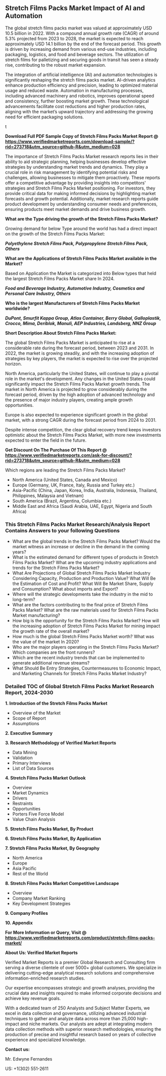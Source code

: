 <h2>Stretch Films Packs Market Impact of AI and Automation</h2><p>The global stretch films packs market was valued at approximately USD 10.5 billion in 2022. With a compound annual growth rate (CAGR) of around 5.3% projected from 2023 to 2028, the market is expected to reach approximately USD 14.1 billion by the end of the forecast period. This growth is driven by increasing demand from various end-use industries, including packaging, logistics, and food and beverage sectors. The utilization of stretch films for palletizing and securing goods in transit has seen a steady rise, contributing to the robust market expansion.</p><p>The integration of artificial intelligence (AI) and automation technologies is significantly reshaping the stretch films packs market. AI-driven analytics enhance production efficiency and precision, leading to optimized material usage and reduced waste. Automation in manufacturing processes, including advanced machinery and robotics, improves operational speed and consistency, further boosting market growth. These technological advancements facilitate cost reductions and higher production rates, aligning with the market’s upward trajectory and addressing the growing need for efficient packaging solutions.</p>t</p><p id="" class=""><strong>Download Full PDF Sample Copy of Stretch Films Packs Market Report @ <a href="https://www.verifiedmarketreports.com/download-sample/?rid=273718&utm_source=github-R&utm_medium=028" target="_blank">https://www.verifiedmarketreports.com/download-sample/?rid=273718&utm_source=github-R&utm_medium=028</a></strong></p><p>The importance of&nbsp;Stretch Films Packs Market research reports lies in their ability to aid strategic planning, helping businesses develop effective strategies by understanding market trends and dynamics. They play a crucial role in risk management by identifying potential risks and challenges, allowing businesses to mitigate them proactively. These reports offer a competitive advantage by providing insights into competitors' strategies and Stretch Films Packs Market positioning. For investors, they provide critical data for making informed decisions by highlighting market forecasts and growth potential. Additionally, market research reports guide product development by understanding consumer needs and preferences, ensuring products meet market demands and drive business growth.</p><p><strong>What are the&nbsp;Type driving the growth of the Stretch Films Packs Market?</strong></p><p id="" class="">Growing demand for below Type around the world has had a direct impact on the growth of the Stretch Films Packs Market:</p><em><strong>Polyethylene Stretch Films Pack, Polypropylene Stretch Films Pack, Others</strong></em></p><strong>What are the&nbsp;Applications&nbsp;of Stretch Films Packs Market available in the Market?</strong></p><p id="" class="">Based on Application the Market is categorized into Below types that held the largest Stretch Films Packs Market share In 2024.</p><em><strong>Food and Beverage Industry, Automotive Industry, Cosmetics and Personal Care Industry, Others</strong></em></p><strong>Who is the largest Manufacturers of Stretch Films Packs Market worldwide?</strong></p><p><em><strong>DuPont, Smurfit Kappa Group, Atlas Container, Berry Global, Galloplastik, Crocco, Mima, Deriblok, Manuli, AEP Industries, Landsberg, NNZ Group</strong></em></p><p id="" class=""><strong>Short Description About Stretch Films Packs Market:</strong></p><p>The global Stretch Films Packs Market is anticipated to rise at a considerable rate during the forecast period, between 2023 and 2031. In 2022, the market is growing steadily, and with the increasing adoption of strategies by key players, the market is expected to rise over the projected horizon.</p><p>North America, particularly the United States, will continue to play a pivotal role in the market's development. Any changes in the United States could significantly impact the Stretch Films Packs Market growth trends. The market in North America is projected to grow considerably during the forecast period, driven by the high adoption of advanced technology and the presence of major industry players, creating ample growth opportunities.</p><p>Europe is also expected to experience significant growth in the global market, with a strong CAGR during the forecast period from 2024 to 2031.</p><p>Despite intense competition, the clear global recovery trend keeps investors optimistic about the Stretch Films Packs Market, with more new investments expected to enter the field in the future.</p><p id="" class=""><strong>Get Discount On The Purchase Of This Report @ <a href="https://www.verifiedmarketreports.com/ask-for-discount/?rid=273718&utm_source=github-R&utm_medium=028" target="_blank">https://www.verifiedmarketreports.com/ask-for-discount/?rid=273718&utm_source=github-R&utm_medium=028</a></strong></p>Which regions are leading the Stretch Films Packs Market?</p><ul><li>North America (United States, Canada and Mexico)</li><li>Europe (Germany, UK, France, Italy, Russia and Turkey etc.)</li><li>Asia-Pacific (China, Japan, Korea, India, Australia, Indonesia, Thailand, Philippines, Malaysia and Vietnam)</li><li>South America (Brazil, Argentina, Columbia etc.)</li><li>Middle East and Africa (Saudi Arabia, UAE, Egypt, Nigeria and South Africa)</li></ul><h3 id="" class="">This Stretch Films Packs Market Research/Analysis Report Contains Answers to your following Questions</h3><ul><li>What are the global trends in the Stretch Films Packs Market? Would the market witness an increase or decline in the demand in the coming years?</li><li>What is the estimated demand for different types of products in Stretch Films Packs Market? What are the upcoming industry applications and trends for the Stretch Films Packs Market?</li><li>What Are Projections of Global Stretch Films Packs Market Industry Considering Capacity, Production and Production Value? What Will Be the Estimation of Cost and Profit? What Will Be Market Share, Supply and Consumption? What about imports and Export?</li><li>Where will the strategic developments take the industry in the mid to long-term?</li><li>What are the factors contributing to the final price of Stretch Films Packs Market? What are the raw materials used for Stretch Films Packs Market manufacturing?</li><li>How big is the opportunity for the Stretch Films Packs Market? How will the increasing adoption of Stretch Films Packs Market for mining impact the growth rate of the overall market?</li><li>How much is the global Stretch Films Packs Market worth? What was the value of the market In 2020?</li><li>Who are the major players operating in the Stretch Films Packs Market? Which companies are the front runners?</li><li>Which are the recent industry trends that can be implemented to generate additional revenue streams?</li><li>What Should Be Entry Strategies, Countermeasures to Economic Impact, and Marketing Channels for Stretch Films Packs Market Industry?</li></ul><h3 id="" class="">Detailed TOC of Global Stretch Films Packs Market Research Report, 2024-2030</h3><p id="" class=""><strong>1. Introduction of the Stretch Films Packs Market</strong></p><ul><li>Overview of the Market</li><li>Scope of Report</li><li>Assumptions</li></ul><p id="" class=""><strong>2. Executive Summary</strong></p><p id="" class=""><strong>3. Research Methodology of Verified Market Reports</strong></p><ul><li>Data Mining</li><li>Validation</li><li>Primary Interviews</li><li>List of Data Sources</li></ul><p id="" class=""><strong>4. Stretch Films Packs Market Outlook</strong></p><ul><li>Overview</li><li>Market Dynamics</li><li>Drivers</li><li>Restraints</li><li>Opportunities</li><li>Porters Five Force Model</li><li>Value Chain Analysis</li></ul><p id="" class=""><strong>5. Stretch Films Packs Market, By Product</strong></p><p id="" class=""><strong>6. Stretch Films Packs Market, By Application</strong></p><p id="" class=""><strong>7. Stretch Films Packs Market, By Geography</strong></p><ul><li>North America</li><li>Europe</li><li>Asia Pacific</li><li>Rest of the World</li></ul><p id="" class=""><strong>8. Stretch Films Packs Market Competitive Landscape</strong></p><ul><li>Overview</li><li>Company Market Ranking</li><li>Key Development Strategies</li></ul><p id="" class=""><strong>9. Company Profiles</strong></p><p id="" class=""><strong>10. Appendix</strong></p><p id="" class=""><strong>For More Information or Query, Visit @ <a href="https://www.verifiedmarketreports.com/product/stretch-films-packs-market/" target="_blank">https://www.verifiedmarketreports.com/product/stretch-films-packs-market/</a></strong></p><p id="" class=""><strong>About Us: Verified Market Reports</strong></p><p id="" class="">Verified Market Reports is a premier Global Research and Consulting firm serving a diverse clientele of over 5000+ global customers. We specialize in delivering cutting-edge analytical research solutions and comprehensive information-enriched research studies.</p><p id="" class="">Our expertise encompasses strategic and growth analyses, providing the crucial data and insights required to make informed corporate decisions and achieve key revenue goals.</p><p id="" class="">With a dedicated team of 250 Analysts and Subject Matter Experts, we excel in data collection and governance, utilizing advanced industrial techniques to gather and analyze data across more than 25,000 high-impact and niche markets. Our analysts are adept at integrating modern data collection methods with superior research methodologies, ensuring the production of precise and insightful research based on years of collective experience and specialized knowledge.</p><p id="" class=""><strong>Contact us:</strong></p><p id="" class="">Mr. Edwyne Fernandes</p><p id="" class="">US: +1(302) 551-2611</p>